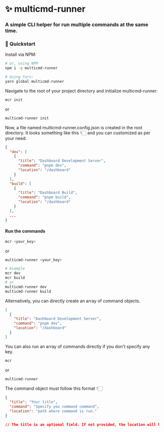 # ✨ multicmd-runner

### A simple CLI helper for run multiple commands at the same time.

### 🚀 Quickstart

Install via NPM:

```bash
# or, using NPM
npm i -g multicmd-runner
```

```bash
# Using Yarn:
yarn global multicmd-runner
```

Navigate to the root of your project directory and initialize multicmd-runner:

```bash
mcr init
```

or

```bash
multicmd-runner init
```

Now, a file named multicmd-runner.config.json is created in the root directory. It looks something like this 👇🏻 and you can customized as per your need.

```json
{
  "dev": [
    {
      "title": "Dashboard Development Server",
      "command": "pnpm dev",
      "location": "/dashboard"
    }
  ],
  "build": [
    {
      "title": "Dashboard Build",
      "command": "pnpm build",
      "location": "/dashboard"
    }
  ],
  ...
}
```

#### Run the commands

```bash
mcr <your_key>
```

or

```bash
multicmd-runner <your_key>
```

```bash
# Example
mcr dev
mcr build
# or
multicmd-runner dev
multicmd-runner build

```

Alternatively, you can directly create an array of command objects.

```json
[
  {
    "title": "Dashboard Development Server",
    "command": "pnpm dev",
    "location": "/dashboard"
  }
]
```

You can also run an array of commands directly if you don't specify any key.

```bash
mcr
```

or

```bash
multicmd-runner
```

The command object must follow this format 👇🏻

```json
{
  "title": "Your title",
  "command": "Specify you command command",
  "location": "path where command is run."
}

// The title is an optional field. If not provided, the location will be taken by default.
```
